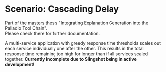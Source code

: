 # Scenario: Cascading Delay

Part of the masters thesis "Integrating Explanation Generation into the Palladio Tool Chain".   
Please check there for further documentation.

A multi-service application with greedy response time thresholds scales out each service individually one after the other.
This results in the total response time remaining too high for longer than if all services scaled together.
**Currently incomplete due to Slingshot being in active development!**